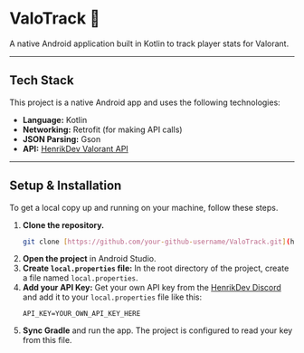 # ValoTrack 🎯

A native Android application built in Kotlin to track player stats for Valorant.

---
## Tech Stack

This project is a native Android app and uses the following technologies:

* **Language:** Kotlin
* **Networking:** Retrofit (for making API calls)
* **JSON Parsing:** Gson
* **API:** [HenrikDev Valorant API](https://docs.henrikdev.xyz/)

---
## Setup & Installation

To get a local copy up and running on your machine, follow these steps.

1.  **Clone the repository.**
    ```sh
    git clone [https://github.com/your-github-username/ValoTrack.git](https://github.com/your-github-username/ValoTrack.git)
    ```
2.  **Open the project** in Android Studio.
3.  **Create `local.properties` file:** In the root directory of the project, create a file named `local.properties`.
4.  **Add your API Key:** Get your own API key from the [HenrikDev Discord](https://discord.gg/henrikdev) and add it to your `local.properties` file like this:
    ```properties
    API_KEY=YOUR_OWN_API_KEY_HERE
    ```
5.  **Sync Gradle** and run the app. The project is configured to read your key from this file.
